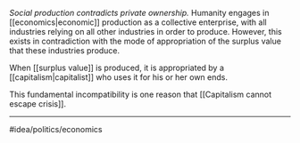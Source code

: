 *Social production contradicts private ownership.* Humanity engages in [[economics|economic]] production as a collective enterprise, with all industries relying on all other industries in order to produce. However, this exists in contradiction with the mode of appropriation of the surplus value that these industries produce. 

When [[surplus value]] is produced, it is appropriated by a [[capitalism|capitalist]] who uses it for his or her own ends. 

This fundamental incompatibility is one reason that [[Capitalism cannot escape crisis]]. 

---
#idea/politics/economics

